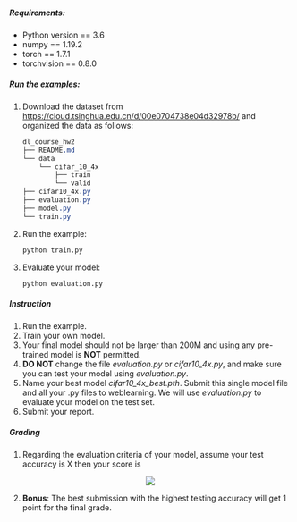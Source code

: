 ##### Requirements:

- Python version == 3.6
- numpy == 1.19.2
- torch == 1.7.1
- torchvision == 0.8.0

##### Run the examples:

1. Download the dataset from https://cloud.tsinghua.edu.cn/d/00e0704738e04d32978b/ and organized the data as follows:

   ```css
   dl_course_hw2
   ├── README.md
   └── data
       └── cifar_10_4x
           ├── train
           └── valid
   ├── cifar10_4x.py
   ├── evaluation.py
   ├── model.py
   └── train.py
   ```

2. Run the example:

   ``` bash
   python train.py
   ```

3. Evaluate your model:

   ```bash
   python evaluation.py
   ```

##### Instruction

1. Run the example.
2. Train your own model. 
3. Your final model should not be larger than 200M and using any pre-trained model is **NOT** permitted.
4. **DO NOT** change the file *evaluation.py* or *cifar10\_4x.py*, and make sure you can test your model using *evaluation.py*. 
5. Name your best model *cifar10\_4x\_best.pth*. Submit this single model file and all your .py files to weblearning. We will use *evaluation.py* to evaluate your model on the test set.
6. Submit your report. 

##### Grading

1. Regarding the evaluation criteria of your model, assume your  test accuracy is X then your score is
<div align=center><img src="http://latex.codecogs.com/svg.latex?\frac{\min(X,0.9)-0.6}{0.9-0.6}\times7"></div>

2. **Bonus**: The best submission with the highest testing accuracy will get 1 point for the final grade.

